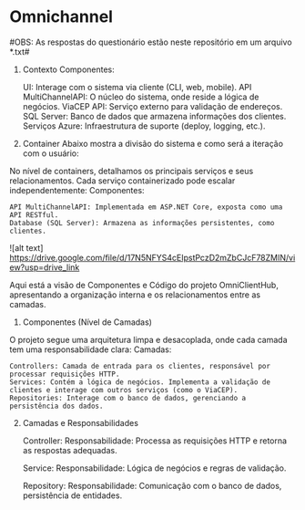 # Omnichannel

#OBS: As respostas do questionário estão neste repositório em um arquivo *.txt#

1. Contexto
Componentes:

    UI: Interage com o sistema via cliente (CLI, web, mobile).
    API MultiChannelAPI: O núcleo do sistema, onde reside a lógica de negócios.
    ViaCEP API: Serviço externo para validação de endereços.
    SQL Server: Banco de dados que armazena informações dos clientes.
    Serviços Azure: Infraestrutura de suporte (deploy, logging, etc.).

2. Container
Abaixo mostra a divisão do sistema e como será a iteração com o usuário:

No nível de containers, detalhamos os principais serviços e seus relacionamentos. Cada serviço containerizado pode escalar independentemente:
Componentes:

    API MultiChannelAPI: Implementada em ASP.NET Core, exposta como uma API RESTful.
    Database (SQL Server): Armazena as informações persistentes, como clientes.

![alt text] https://drive.google.com/file/d/17N5NFYS4cEIpstPczD2mZbCJcF78ZMIN/view?usp=drive_link

Aqui está a visão de Componentes e Código do projeto OmniClientHub, apresentando a organização interna e os relacionamentos entre as camadas.
1. Componentes (Nível de Camadas)

O projeto segue uma arquitetura limpa e desacoplada, onde cada camada tem uma responsabilidade clara:
Camadas:

    Controllers: Camada de entrada para os clientes, responsável por processar requisições HTTP.
    Services: Contém a lógica de negócios. Implementa a validação de clientes e interage com outros serviços (como o ViaCEP).
    Repositories: Interage com o banco de dados, gerenciando a persistência dos dados.

2. Camadas e Responsabilidades

    Controller:
        Responsabilidade: Processa as requisições HTTP e retorna as respostas adequadas.

    Service:
        Responsabilidade: Lógica de negócios e regras de validação.

    Repository:
        Responsabilidade: Comunicação com o banco de dados, persistência de entidades.

